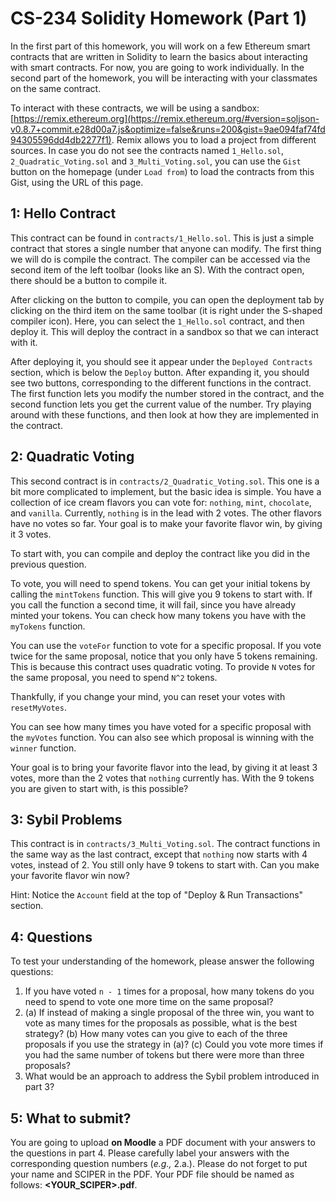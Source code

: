 # CS-234 Solidity Homework (Part 1)

In the first part of this homework, you will work on a few Ethereum smart
contracts that are written in Solidity to learn the basics about interacting
with smart contracts. For now, you are going to work individually. In the second
part of the homework, you will be interacting with your classmates on the same
contract.

To interact with these contracts, we will be using a sandbox: [https://remix.ethereum.org](https://remix.ethereum.org/#version=soljson-v0.8.7+commit.e28d00a7.js&optimize=false&runs=200&gist=9ae094faf74fd94305596dd4db2277f1).
Remix allows you to load a project from different sources. In case you do not
see the contracts named `1_Hello.sol`, `2_Quadratic_Voting.sol` and
`3_Multi_Voting.sol`, you can use the `Gist` button on the homepage (under
`Load from`) to load the contracts from this Gist, using the URL of this page.

## 1: Hello Contract

This contract can be found in `contracts/1_Hello.sol`. This is just a simple contract that stores
a single number that anyone can modify. The first thing we will do is compile the contract. The compiler
can be accessed via the second item of the left toolbar (looks like an S). With the contract open, there should be a button
to compile it.

After clicking on the button to compile, you can open the deployment tab by
clicking on the third item on the same toolbar (it is right under the S-shaped
compiler icon). Here, you can select the `1_Hello.sol` contract, and then deploy
it. This will deploy the contract in a sandbox so that we can interact with it.

After deploying it, you should see it appear under the `Deployed Contracts`
section, which is below the `Deploy` button. After expanding it, you should see
two buttons, corresponding to the different functions in the contract. The first
function lets you modify the number stored in the contract, and the second
function lets you get the current value of the number. Try playing around with
these functions, and then look at how they are implemented in the contract.

## 2: Quadratic Voting

This second contract is in `contracts/2_Quadratic_Voting.sol`. This one is a bit more complicated to implement,
but the basic idea is simple. You have a collection of ice cream flavors you can vote
for: `nothing`, `mint`, `chocolate`, and `vanilla`. Currently, `nothing` is in the lead with 2 votes.
The other flavors have no votes so far. Your goal is to make your favorite flavor win, by giving
it 3 votes.

To start with, you can compile and deploy the contract like you did in the previous question.

To vote, you will need to spend tokens. You can get your initial tokens by calling the `mintTokens`
function. This will give you 9 tokens to start with. If you call the function a second time,
it will fail, since you have already minted your tokens. You can check how many tokens
you have with the `myTokens` function.

You can use the `voteFor` function to vote for a specific proposal. If you vote twice for the
same proposal, notice that you only have 5 tokens remaining. This is because this contract
uses quadratic voting. To provide `N` votes for the same proposal, you need to spend `N^2` tokens.

Thankfully, if you change your mind, you can reset your votes with `resetMyVotes`.

You can see how many times you have voted for a specific proposal with the `myVotes` function.
You can also see which proposal is winning with the `winner` function.

Your goal is to bring your favorite flavor into the lead, by giving it at least
3 votes, more than the 2 votes that `nothing` currently has. With the 9 tokens you are given
to start with, is this possible?

## 3: Sybil Problems

This contract is in `contracts/3_Multi_Voting.sol`. The contract functions in the same
way as the last contract, except that `nothing` now starts with 4 votes, instead of 2.
You still only have 9 tokens to start with. Can you make your favorite flavor win now?

Hint: Notice the `Account` field at the top of "Deploy & Run Transactions" section.

## 4: Questions

To test your understanding of the homework, please answer the following questions:

1. If you have voted `n - 1` times for a proposal, how many tokens do you need
   to spend to vote one more time on the same proposal?
2. (a) If instead of making a single proposal of the three win, you want to vote
   as many times for the proposals as possible, what is the best strategy? (b)
   How many votes can you give to each of the three proposals if you use the
   strategy in (a)? (c) Could you vote more times if you had the same number of
   tokens but there were more than three proposals?
3. What would be an approach to address the Sybil problem introduced in part 3?

## 5: What to submit?

You are going to upload __on Moodle__ a PDF document with your answers to the
questions in part 4. Please carefully label your answers with the corresponding
question numbers (_e.g.,_ 2.a.). Please do not forget to put your name and
SCIPER in the PDF. Your PDF file should be named as follows:
__<YOUR_SCIPER>.pdf__.
